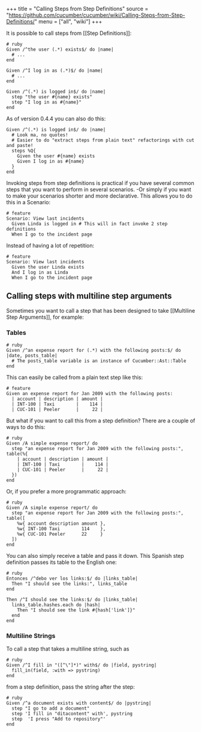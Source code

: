 +++
title = "Calling Steps from Step Definitions"
source = "https://github.com/cucumber/cucumber/wiki/Calling-Steps-from-Step-Definitions/"
menu = ["all", "wiki"]
+++

It is possible to call steps from \[\[Step Definitions\]\]:

    # ruby
    Given /^the user (.*) exists$/ do |name|
      # ...
    end

    Given /^I log in as (.*)$/ do |name|
      # ...
    end

    Given /^(.*) is logged in$/ do |name|
      step "the user #{name} exists"
      step "I log in as #{name}"
    end

As of version 0.4.4 you can also do this:

    Given /^(.*) is logged in$/ do |name|
      # Look ma, no quotes!
      # Easier to do "extract steps from plain text" refactorings with cut and paste!
      steps %Q{
        Given the user #{name} exists
        Given I log in as #{name}
      }
    end

Invoking steps from step definitions is practical if you have several common steps that you want to perform in several scenarios. -Or simply if you want to make your scenarios shorter and more declarative. This allows you to do this in a Scenario:

    # feature
    Scenario: View last incidents
      Given Linda is logged in # This will in fact invoke 2 step definitions
      When I go to the incident page

Instead of having a lot of repetition:

    # feature
    Scenario: View last incidents
      Given the user Linda exists
      And I log in as Linda
      When I go to the incident page

Calling steps with multiline step arguments
-------------------------------------------

Sometimes you want to call a step that has been designed to take \[\[Multiline Step Arguments\]\], for example:

### Tables

    # ruby
    Given /^an expense report for (.*) with the following posts:$/ do |date, posts_table|
      # The posts_table variable is an instance of Cucumber::Ast::Table
    end

This can easily be called from a plain text step like this:

    # feature
    Given an expense report for Jan 2009 with the following posts:
      | account | description | amount |
      | INT-100 | Taxi        |    114 |
      | CUC-101 | Peeler      |     22 |

But what if you want to call this from a step definition? There are a couple of ways to do this:

    # ruby
    Given /A simple expense report/ do
      step "an expense report for Jan 2009 with the following posts:", table(%{
        | account | description | amount |
        | INT-100 | Taxi        |    114 |
        | CUC-101 | Peeler      |     22 |
      })
    end

Or, if you prefer a more programmatic approach:

    # ruby
    Given /A simple expense report/ do
      step "an expense report for Jan 2009 with the following posts:", table([
        %w{ account description amount },
        %w{ INT-100 Taxi        114    },
        %w{ CUC-101 Peeler      22     }
      ])
    end

You can also simply receive a table and pass it down. This Spanish step definition passes its table to the English one:

    # ruby
    Entonces /^debo ver los links:$/ do |links_table|
      Then "I should see the links:", links_table
    end

    Then /^I should see the links:$/ do |links_table|
      links_table.hashes.each do |hash|
        Then "I should see the link #{hash['link']}"
      end
    end

### Multiline Strings

To call a step that takes a multiline string, such as

    # ruby
    Given /^I fill in "([^\"]*)" with$/ do |field, pystring|
      fill_in(field, :with => pystring)
    end

from a step definition, pass the string after the step:

    # ruby
    Given /^a document exists with content$/ do |pystring|
      step "I go to add a document"
      step 'I fill in "ditacontent" with', pystring
      step  'I press "Add to repository"'
    end
